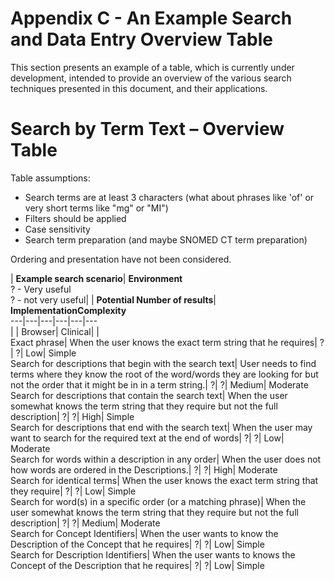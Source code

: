 # Appendix C - An Example Search and Data Entry Overview Table

This section presents an example of a table, which is currently under development, intended to provide an overview of the various search techniques presented in this document, and their applications.

# Search by Term Text – Overview Table

Table assumptions:

  * Search terms are at least 3 characters (what about phrases like 'of' or very short terms like "mg" or "MI")
  * Filters should be applied
  * Case sensitivity
  * Search term preparation (and maybe SNOMED CT term preparation)

Ordering and presentation have not been considered.

| **Example search scenario**| **Environment**  
? - Very useful   
? - not very useful|  | **Potential Number of results**| **ImplementationComplexity**  
---|---|---|---|---|---  
|  | Browser| Clinical|  |   
Exact phrase| When the user knows the exact term string that he requires| ?| ?| Low| Simple  
Search for descriptions that begin with the search text| User needs to find terms where they know the root of the word/words they are looking for but not the order that it might be in in a term string.| ?| ?| Medium| Moderate  
Search for descriptions that contain the search text| When the user somewhat knows the term string that they require but not the full description| ?| ?| High| Simple  
Search for descriptions that end with the search text| When the user may want to search for the required text at the end of words| ?| ?| Low| Moderate  
Search for words within a description in any order| When the user does not how words are ordered in the Descriptions.| ?| ?| High| Moderate  
Search for identical terms| When the user knows the exact term string that they require| ?| ?| Low| Simple  
Search for word(s) in a specific order (or a matching phrase)| When the user somewhat knows the term string that they require but not the full description| ?| ?| Medium| Moderate  
Search for Concept Identifiers| When the user wants to know the Description of the Concept that he requires| ?| ?| Low| Simple  
Search for Description Identifiers| When the user wants to knows the Concept of the Description that he requires| ?| ?| Low| Simple
